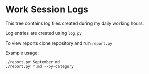 Work Session Logs    
=================    
  
This tree contains log files created during my daily working hours.  
  
Log entries are created using `log.py`  
  
To view reports clone repository and run `report.py`  
  
Example usage:  
  
`./report.py September.md`    
`./report.py *.md --by-category`    
